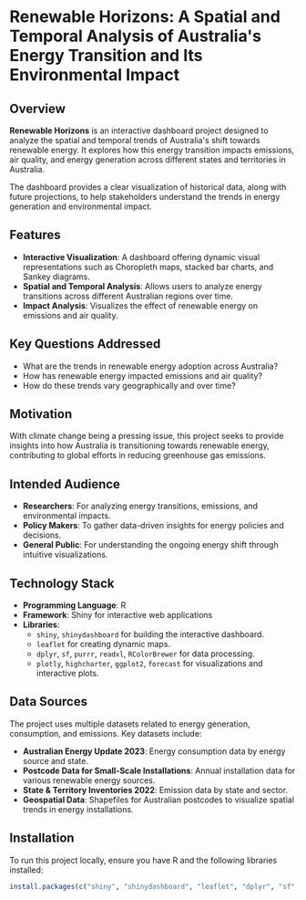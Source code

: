 # Renewable Horizons: A Spatial and Temporal Analysis of Australia's Energy Transition and Its Environmental Impact

## Overview
**Renewable Horizons** is an interactive dashboard project designed to analyze the spatial and temporal trends of Australia's shift towards renewable energy. It explores how this energy transition impacts emissions, air quality, and energy generation across different states and territories in Australia.

The dashboard provides a clear visualization of historical data, along with future projections, to help stakeholders understand the trends in energy generation and environmental impact.

## Features
- **Interactive Visualization**: A dashboard offering dynamic visual representations such as Choropleth maps, stacked bar charts, and Sankey diagrams.
- **Spatial and Temporal Analysis**: Allows users to analyze energy transitions across different Australian regions over time.
- **Impact Analysis**: Visualizes the effect of renewable energy on emissions and air quality.

## Key Questions Addressed
- What are the trends in renewable energy adoption across Australia?
- How has renewable energy impacted emissions and air quality?
- How do these trends vary geographically and over time?

## Motivation
With climate change being a pressing issue, this project seeks to provide insights into how Australia is transitioning towards renewable energy, contributing to global efforts in reducing greenhouse gas emissions.

## Intended Audience
- **Researchers**: For analyzing energy transitions, emissions, and environmental impacts.
- **Policy Makers**: To gather data-driven insights for energy policies and decisions.
- **General Public**: For understanding the ongoing energy shift through intuitive visualizations.

## Technology Stack
- **Programming Language**: R
- **Framework**: Shiny for interactive web applications
- **Libraries**:
  - `shiny`, `shinydashboard` for building the interactive dashboard.
  - `leaflet` for creating dynamic maps.
  - `dplyr`, `sf`, `purrr`, `readxl`, `RColorBrewer` for data processing.
  - `plotly`, `highcharter`, `ggplot2`, `forecast` for visualizations and interactive plots.

## Data Sources
The project uses multiple datasets related to energy generation, consumption, and emissions. Key datasets include:
- **Australian Energy Update 2023**: Energy consumption data by energy source and state.
- **Postcode Data for Small-Scale Installations**: Annual installation data for various renewable energy sources.
- **State & Territory Inventories 2022**: Emission data by state and sector.
- **Geospatial Data**: Shapefiles for Australian postcodes to visualize spatial trends in energy installations.

## Installation
To run this project locally, ensure you have R and the following libraries installed:

```R
install.packages(c("shiny", "shinydashboard", "leaflet", "dplyr", "sf", "purrr", "readxl", "RColorBrewer", "plotly", "highcharter", "ggplot2", "forecast"))
